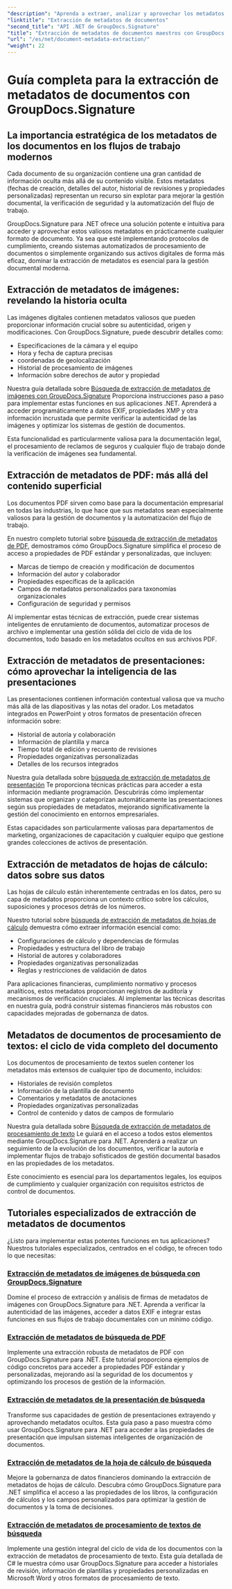 ```yaml
---
"description": "Aprenda a extraer, analizar y aprovechar los metadatos de documentos en múltiples formatos de archivo con GroupDocs.Signature para .NET. Mejore la seguridad, agilice los flujos de trabajo y obtenga información valiosa sobre los documentos."
"linktitle": "Extracción de metadatos de documentos"
"second_title": "API .NET de GroupDocs.Signature"
"title": "Extracción de metadatos de documentos maestros con GroupDocs.Signature para .NET"
"url": "/es/net/document-metadata-extraction/"
"weight": 22
---
```


# Guía completa para la extracción de metadatos de documentos con GroupDocs.Signature

## La importancia estratégica de los metadatos de los documentos en los flujos de trabajo modernos

Cada documento de su organización contiene una gran cantidad de información oculta más allá de su contenido visible. Estos metadatos (fechas de creación, detalles del autor, historial de revisiones y propiedades personalizadas) representan un recurso sin explotar para mejorar la gestión documental, la verificación de seguridad y la automatización del flujo de trabajo.

GroupDocs.Signature para .NET ofrece una solución potente e intuitiva para acceder y aprovechar estos valiosos metadatos en prácticamente cualquier formato de documento. Ya sea que esté implementando protocolos de cumplimiento, creando sistemas automatizados de procesamiento de documentos o simplemente organizando sus activos digitales de forma más eficaz, dominar la extracción de metadatos es esencial para la gestión documental moderna.

## Extracción de metadatos de imágenes: revelando la historia oculta

Las imágenes digitales contienen metadatos valiosos que pueden proporcionar información crucial sobre su autenticidad, origen y modificaciones. Con GroupDocs.Signature, puede descubrir detalles como:

- Especificaciones de la cámara y el equipo
- Hora y fecha de captura precisas
- coordenadas de geolocalización
- Historial de procesamiento de imágenes
- Información sobre derechos de autor y propiedad

Nuestra guía detallada sobre [Búsqueda de extracción de metadatos de imágenes con GroupDocs.Signature](./search-image-metadata-extraction/) Proporciona instrucciones paso a paso para implementar estas funciones en sus aplicaciones .NET. Aprenderá a acceder programáticamente a datos EXIF, propiedades XMP y otra información incrustada que permite verificar la autenticidad de las imágenes y optimizar los sistemas de gestión de documentos.

Esta funcionalidad es particularmente valiosa para la documentación legal, el procesamiento de reclamos de seguros y cualquier flujo de trabajo donde la verificación de imágenes sea fundamental.

## Extracción de metadatos de PDF: más allá del contenido superficial

Los documentos PDF sirven como base para la documentación empresarial en todas las industrias, lo que hace que sus metadatos sean especialmente valiosos para la gestión de documentos y la automatización del flujo de trabajo.

En nuestro completo tutorial sobre [búsqueda de extracción de metadatos de PDF](./search-pdf-metadata-extraction/), demostramos cómo GroupDocs.Signature simplifica el proceso de acceso a propiedades de PDF estándar y personalizadas, que incluyen:

- Marcas de tiempo de creación y modificación de documentos
- Información del autor y colaborador
- Propiedades específicas de la aplicación
- Campos de metadatos personalizados para taxonomías organizacionales
- Configuración de seguridad y permisos

Al implementar estas técnicas de extracción, puede crear sistemas inteligentes de enrutamiento de documentos, automatizar procesos de archivo e implementar una gestión sólida del ciclo de vida de los documentos, todo basado en los metadatos ocultos en sus archivos PDF.

## Extracción de metadatos de presentaciones: cómo aprovechar la inteligencia de las presentaciones

Las presentaciones contienen información contextual valiosa que va mucho más allá de las diapositivas y las notas del orador. Los metadatos integrados en PowerPoint y otros formatos de presentación ofrecen información sobre:

- Historial de autoría y colaboración
- Información de plantilla y marca
- Tiempo total de edición y recuento de revisiones
- Propiedades organizativas personalizadas
- Detalles de los recursos integrados

Nuestra guía detallada sobre [búsqueda de extracción de metadatos de presentación](./search-presentation-metadata-extraction/) Te proporciona técnicas prácticas para acceder a esta información mediante programación. Descubrirás cómo implementar sistemas que organizan y categorizan automáticamente las presentaciones según sus propiedades de metadatos, mejorando significativamente la gestión del conocimiento en entornos empresariales.

Estas capacidades son particularmente valiosas para departamentos de marketing, organizaciones de capacitación y cualquier equipo que gestione grandes colecciones de activos de presentación.

## Extracción de metadatos de hojas de cálculo: datos sobre sus datos

Las hojas de cálculo están inherentemente centradas en los datos, pero su capa de metadatos proporciona un contexto crítico sobre los cálculos, suposiciones y procesos detrás de los números.

Nuestro tutorial sobre [búsqueda de extracción de metadatos de hojas de cálculo](./search-spreadsheet-metadata-extraction/) demuestra cómo extraer información esencial como:

- Configuraciones de cálculo y dependencias de fórmulas
- Propiedades y estructura del libro de trabajo
- Historial de autores y colaboradores
- Propiedades organizativas personalizadas
- Reglas y restricciones de validación de datos

Para aplicaciones financieras, cumplimiento normativo y procesos analíticos, estos metadatos proporcionan registros de auditoría y mecanismos de verificación cruciales. Al implementar las técnicas descritas en nuestra guía, podrá construir sistemas financieros más robustos con capacidades mejoradas de gobernanza de datos.

## Metadatos de documentos de procesamiento de textos: el ciclo de vida completo del documento

Los documentos de procesamiento de textos suelen contener los metadatos más extensos de cualquier tipo de documento, incluidos:

- Historiales de revisión completos
- Información de la plantilla de documento
- Comentarios y metadatos de anotaciones
- Propiedades organizativas personalizadas
- Control de contenido y datos de campos de formulario

Nuestra guía detallada sobre [Búsqueda de extracción de metadatos de procesamiento de texto](./search-word-processing-metadata-extraction/) Le guiará en el acceso a todos estos elementos mediante GroupDocs.Signature para .NET. Aprenderá a realizar un seguimiento de la evolución de los documentos, verificar la autoría e implementar flujos de trabajo sofisticados de gestión documental basados en las propiedades de los metadatos.

Este conocimiento es esencial para los departamentos legales, los equipos de cumplimiento y cualquier organización con requisitos estrictos de control de documentos.

## Tutoriales especializados de extracción de metadatos de documentos

¿Listo para implementar estas potentes funciones en tus aplicaciones? Nuestros tutoriales especializados, centrados en el código, te ofrecen todo lo que necesitas:

### [Extracción de metadatos de imágenes de búsqueda con GroupDocs.Signature](./search-image-metadata-extraction/)
Domine el proceso de extracción y análisis de firmas de metadatos de imágenes con GroupDocs.Signature para .NET. Aprenda a verificar la autenticidad de las imágenes, acceder a datos EXIF e integrar estas funciones en sus flujos de trabajo documentales con un mínimo código.

### [Extracción de metadatos de búsqueda de PDF](./search-pdf-metadata-extraction/)
Implemente una extracción robusta de metadatos de PDF con GroupDocs.Signature para .NET. Este tutorial proporciona ejemplos de código concretos para acceder a propiedades PDF estándar y personalizadas, mejorando así la seguridad de los documentos y optimizando los procesos de gestión de la información.

### [Extracción de metadatos de la presentación de búsqueda](./search-presentation-metadata-extraction/)
Transforme sus capacidades de gestión de presentaciones extrayendo y aprovechando metadatos ocultos. Esta guía paso a paso muestra cómo usar GroupDocs.Signature para .NET para acceder a las propiedades de presentación que impulsan sistemas inteligentes de organización de documentos.

### [Extracción de metadatos de la hoja de cálculo de búsqueda](./search-spreadsheet-metadata-extraction/)
Mejore la gobernanza de datos financieros dominando la extracción de metadatos de hojas de cálculo. Descubra cómo GroupDocs.Signature para .NET simplifica el acceso a las propiedades de los libros, la configuración de cálculos y los campos personalizados para optimizar la gestión de documentos y la toma de decisiones.

### [Extracción de metadatos de procesamiento de textos de búsqueda](./search-word-processing-metadata-extraction/)
Implemente una gestión integral del ciclo de vida de los documentos con la extracción de metadatos de procesamiento de texto. Esta guía detallada de C# le muestra cómo usar GroupDocs.Signature para acceder a historiales de revisión, información de plantillas y propiedades personalizadas en Microsoft Word y otros formatos de procesamiento de texto.